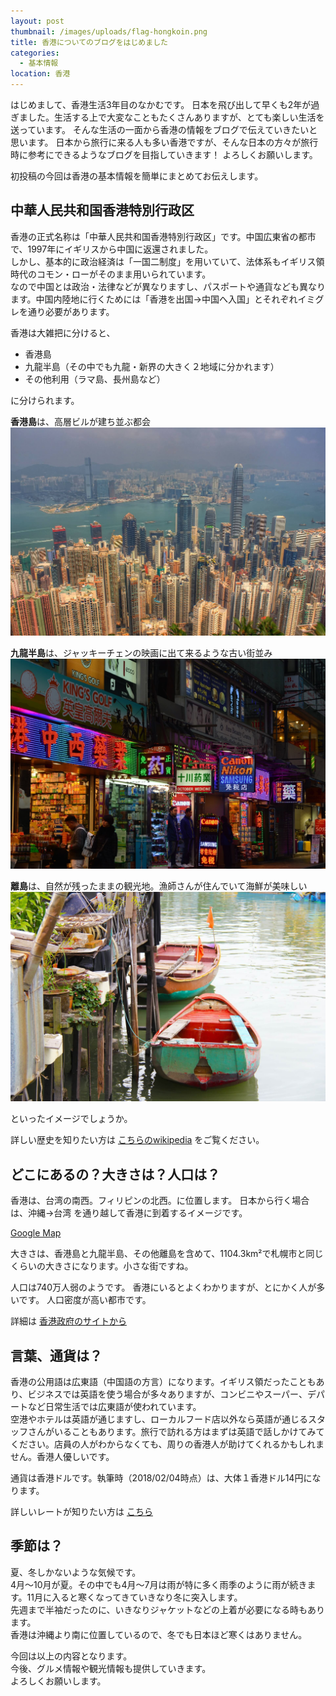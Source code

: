 ```yaml
---
layout: post
thumbnail: /images/uploads/flag-hongkoin.png
title: 香港についてのブログをはじめました
categories:
  - 基本情報
location: 香港
---
```

はじめまして、香港生活3年目のなかむです。
日本を飛び出して早くも2年が過ぎました。生活する上で大変なこともたくさんありますが、とても楽しい生活を送っています。
そんな生活の一面から香港の情報をブログで伝えていきたいと思います。
日本から旅行に来る人も多い香港ですが、そんな日本の方々が旅行時に参考にできるようなブログを目指していきます！
よろしくお願いします。

初投稿の今回は香港の基本情報を簡単にまとめてお伝えします。

## 中華人民共和国香港特別行政区

香港の正式名称は「中華人民共和国香港特別行政区」です。中国広東省の都市で、1997年にイギリスから中国に返還されました。  
しかし、基本的に政治経済は「一国二制度」を用いていて、法体系もイギリス領時代のコモン・ローがそのまま用いられています。  
なので中国とは政治・法律などが異なりますし、パスポートや通貨なども異なります。中国内陸地に行くためには「香港を出国→中国へ入国」とそれぞれイミグレを通り必要があります。

香港は大雑把に分けると、

* 香港島
* 九龍半島（その中でも九龍・新界の大きく２地域に分かれます）
* その他利用（ラマ島、長州島など）

に分けられます。

**香港島**は、高層ビルが建ち並ぶ都会
![香港島](/images/uploads/bg-hongkong.jpg)

**九龍半島**は、ジャッキーチェンの映画に出て来るような古い街並み
![九龍島](/images/uploads/bg-hongkong-qq.jpg)

**離島**は、自然が残ったままの観光地。漁師さんが住んでいて海鮮が美味しい
![香港離島](/images/uploads/bg-hongkong-rr.jpg)

といったイメージでしょうか。

詳しい歴史を知りたい方は [こちらのwikipedia](https://ja.wikipedia.org/wiki/%E9%A6%99%E6%B8%AF%E3%81%AE%E6%AD%B4%E5%8F%B2) をご覧ください。

## どこにあるの？大きさは？人口は？

香港は、台湾の南西。フィリピンの北西。に位置します。
日本から行く場合は、沖縄→台湾 を通り越して香港に到着するイメージです。

[Google Map](https://www.google.com.hk/maps/place/%E9%A6%99%E6%B8%AF/@22.352493,113.8475072,10z/data=!3m1!4b1!4m5!3m4!1s0x3403e2eda332980f:0xf08ab3badbeac97c!8m2!3d22.396428!4d114.109497)

大きさは、香港島と九龍半島、その他離島を含めて、1104.3km²で札幌市と同じくらいの大きさになります。小さな街ですね。

人口は740万人弱のようです。
香港にいるとよくわかりますが、とにかく人が多いです。
人口密度が高い都市です。

詳細は [香港政府のサイトから](https://www.censtatd.gov.hk/hkstat/sub/so20_tc.jsp)

## 言葉、通貨は？

香港の公用語は広東語（中国語の方言）になります。イギリス領だったこともあり、ビジネスでは英語を使う場合が多々ありますが、コンビニやスーパー、デパートなど日常生活では広東語が使われています。  
空港やホテルは英語が通じますし、ローカルフード店以外なら英語が通じるスタッフさんがいることもあります。旅行で訪れる方はまずは英語で話しかけてみてください。店員の人がわからなくても、周りの香港人が助けてくれるかもしれません。香港人優しいです。  

通貨は香港ドルです。執筆時（2018/02/04時点）は、大体１香港ドル14円になります。

詳しいレートが知りたい方は [こちら](http://www.xe.com/ja/currencyconverter/convert/?Amount=1&From=HKD&To=JPY)

## 季節は？

夏、冬しかないような気候です。  
4月〜10月が夏。その中でも4月〜7月は雨が特に多く雨季のように雨が続きます。11月に入ると寒くなってきていきなり冬に突入します。  
先週まで半袖だったのに、いきなりジャケットなどの上着が必要になる時もあります。  
香港は沖縄より南に位置しているので、冬でも日本ほど寒くはありません。  

今回は以上の内容となります。  
今後、グルメ情報や観光情報も提供していきます。  
よろしくお願いします。
